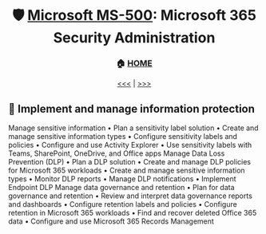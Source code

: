 <div align="center">

# 🛡️ [Microsoft MS-500](ms-500-index.md): Microsoft 365 Security Administration
### 🏠 [HOME](README.md)


[<<<](ms-500-part2.md) | [>>>](ms-500-part4.md)
      
</div>


## 🐉 Implement and manage information protection

Manage sensitive information
• Plan a sensitivity label solution
• Create and manage sensitive information types
• Configure sensitivity labels and policies
• Configure and use Activity Explorer
• Use sensitivity labels with Teams, SharePoint, OneDrive, and Office apps
Manage Data Loss Prevention (DLP)
• Plan a DLP solution
• Create and manage DLP policies for Microsoft 365 workloads
• Create and manage sensitive information types
• Monitor DLP reports
• Manage DLP notifications
• Implement Endpoint DLP
Manage data governance and retention
• Plan for data governance and retention
• Review and interpret data governance reports and dashboards
• Configure retention labels and policies
• Configure retention in Microsoft 365 workloads
• Find and recover deleted Office 365 data
• Configure and use Microsoft 365 Records Management
